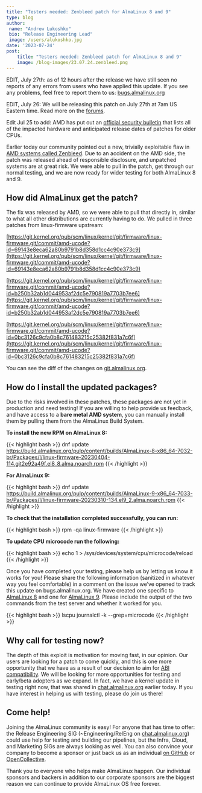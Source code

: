 ```yaml
---
title: "Testers needed: Zenbleed patch for AlmaLinux 8 and 9"
type: blog
author: 
 name: "Andrew Lukoshko"
 bio: "Release Engineering Lead"
 image: /users/alukoshko.jpg
date: '2023-07-24'
post:
    title: "Testers needed: Zenbleed patch for AlmaLinux 8 and 9"
    image: /blog-images/23.07.24.zenbleed.png
---
```


EDIT, July 27th: as of 12 hours after the release we have still seen no reports of any errors from users who have applied this update. If you see any problems, feel free to report them to us: [bugs.almalinux.org](https://bugs.almalinux.org)

EDIT, July 26: We will be releasing this patch on July 27th at 7am US Eastern time. Read more on the [forums](https://almalinux.discourse.group/t/zenbleed-patch-release-7am-eastern-us-time-7-27-23/2802).

Edit Jul 25 to add: AMD has put out an [official security bulletin](https://www.amd.com/en/resources/product-security/bulletin/amd-sb-7008.html) that lists all of the impacted hardware and anticipated release dates of patches for older CPUs. 

Earlier today our community pointed out a new, trivially exploitable flaw in [AMD systems called Zenbleed](https://lwn.net/Articles/939099/). Due to an accident on the AMD side, the patch was released ahead of responsible disclosure, and unpatched systems are at great risk. We were able to pull in the patch, get through our normal testing, and we are now ready for wider testing for both AlmaLinux 8 and 9.


## How did AlmaLinux get the patch?

The fix was released by AMD, so we were able to pull that directly in, similar to what all other distributions are currently having to do. We pulled in three patches from linux-firmware upstream:

[https://git.kernel.org/pub/scm/linux/kernel/git/firmware/linux-firmware.git/commit/amd-ucode?id=69143e8eca62a80b9791b8d358d1cc4c90e373c9](https://git.kernel.org/pub/scm/linux/kernel/git/firmware/linux-firmware.git/commit/amd-ucode?id=69143e8eca62a80b9791b8d358d1cc4c90e373c9)

[https://git.kernel.org/pub/scm/linux/kernel/git/firmware/linux-firmware.git/commit/amd-ucode?id=b250b32ab1d044953af2dc5e790819a7703b7ee6](https://git.kernel.org/pub/scm/linux/kernel/git/firmware/linux-firmware.git/commit/amd-ucode?id=b250b32ab1d044953af2dc5e790819a7703b7ee6)

[https://git.kernel.org/pub/scm/linux/kernel/git/firmware/linux-firmware.git/commit/amd-ucode?id=0bc3126c9cfa0b8c761483215c25382f831a7c6f](https://git.kernel.org/pub/scm/linux/kernel/git/firmware/linux-firmware.git/commit/amd-ucode?id=0bc3126c9cfa0b8c761483215c25382f831a7c6f)

You can see the diff of the changes on [git.almalinux.org](https://git.almalinux.org/rpms/linux-firmware/commit/b908df53b1c732aa18435a947f8e3c6a45ebc72c). 


## How do I install the updated packages?

Due to the risks involved in these patches, these packages are not yet in production and need testing! If you are willing to help provide us feedback, and have access to a **bare metal AMD system**, you can manually install them by pulling them from the AlmaLinux Build System.  

**To install the new RPM on AlmaLinux 8:**

{{< highlight bash >}}
dnf update https://build.almalinux.org/pulp/content/builds/AlmaLinux-8-x86_64-7032-br/Packages/l/linux-firmware-20230404-114.git2e92a49f.el8_8.alma.noarch.rpm
{{< /highlight >}}

**For AlmaLinux 9:**

{{< highlight bash >}}
dnf update https://build.almalinux.org/pulp/content/builds/AlmaLinux-9-x86_64-7033-br/Packages/l/linux-firmware-20230310-134.el9_2.alma.noarch.rpm
{{< /highlight >}}


**To check that the installation completed successfully, you can run:**

{{< highlight bash >}}
rpm -qa linux-firmware
{{< /highlight >}}

**To update CPU microcode run the following:**

{{< highlight bash >}}
echo 1 > /sys/devices/system/cpu/microcode/reload
{{< /highlight >}}

Once you have completed your testing, please help us by letting us know it works for you! Please share the following information (sanitized in whatever way you feel comfortable) in a comment on the issue we’ve opened to track this update on bugs.almalinux.org. We have created one specific to [AlmaLinux 8](https://bugs.almalinux.org/view.php?id=412) and one for [AlmaLinux 9](https://bugs.almalinux.org/view.php?id=413). Please include the output of the two commands from the test server and whether it worked for you.

{{< highlight bash >}}
lscpu
journalctl -k --grep=microcode
{{< /highlight >}}


## Why call for testing now?

The depth of this exploit is motivation for moving fast, in our opinion. Our users are looking for a patch to come quickly, and this is one more opportunity that we have as a result of our decision to aim for [ABI compatibility](https://almalinux.org/blog/future-of-almalinux/). We will be looking for more opportunities for testing and early/beta adopters as we expand. In fact, we have a kernel update in testing right now, that was shared in [chat.almalinux.org](https://chat.almalinux.org/almalinux/pl/5o5ffzjc53djtrifnuqdeb1ser) earlier today. If you have interest in helping us with testing, please do join us there!


## Come help!

Joining the AlmaLinux community is easy! For anyone that has time to offer: the Release Engineering SIG (~Engineering/RelEng on [chat.almalinux.org](https://chat.almalinux.org)) could use help for testing and building our pipelines, but the Infra, Cloud, and Marketing SIGs are always looking as well. You can also convince your company to become a sponsor or just back us as an individual [on GitHub](https://github.com/sponsors/AlmaLinux) or [OpenCollective](https://opencollective.com/almalinux-os-foundation). 

Thank you to everyone who helps make AlmaLinux happen. Our individual sponsors and backers in addition to our corporate sponsors are the biggest reason we can continue to provide AlmaLinux OS free forever.
